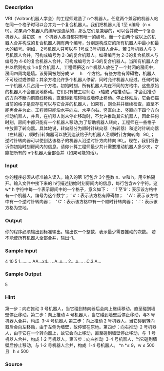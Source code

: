
### Description
VRI（Voltron机器人学会）的工程师建造了 n个机器人。任意两个兼容的机器人站在同一个格子时可以合并为一个复合机器人。我们把机器人用 1至 n编号（n ≤ 9）。如果两个机器人的编号是连续的，那么它们是兼容的，可以合并成一个复合机器人。最初这   n   个机器人各自都只有唯一的编号。而一个由两个或以上的机器人合并构成的复合机器人拥有两个编号，分别是构成它的所有机器人中最小和最大的编号。例如， 2号机器人只可以与 1号或 3号机器人合并。若 2号机器人与 3号机器人合并，可构成编号为 2-3的复合机器人。如果编号为 2-3的复合机器人与编号为 4-6的复合机器人合并，可构成编号为 2-6的复合机器人。当所有机器人合并以后则构成 1-n复合机器人。工程师把这 n个机器人放在了一个封闭的房间中，房间四周均是墙。该房间被划分成 w     h    个方格。有些方格有障碍物，机器人不可经过或停留；其余方格允许多个机器人停留，同时允许机器人经过。任何时候一个机器人只占用一个方格。初始时刻，所有机器人均在不同的方格中。这些原始的机器人不会自发地移动。它们只有被工程师沿   x轴或 y轴推动后，才会沿推动的方向不断向前直线移动，直至碰到障碍物或墙停止移动。停止移动后，它会扫描当前的格子是否存在可以与它合并的机器人，如果有，则合并并继续检查，直至不能再合并为止。工程师只能沿水平向左、水平向右、竖直向上、竖直向下四个方向推动机器人，并且，在机器人尚未停止移动时，不允许推动其它机器人，因此任何时刻，房间中都只能有一个机器人移动,为了帮助机器人转向，工程师在一些格子中放置了转向器。具体地说，转向器分为顺时针转向器（右转器）和逆时针转向器（左转器），顺时针转向器可以使到达该格子的机器人沿顺时针方向转向   90_；逆时针转向器可以使到达该格子的机器人沿逆时针方向转向 90_。现在，我们将告诉你初始时刻房间内的信息。请你计算工程师最少共计需要推动机器人多少次，才能把所有的 n个机器人全部合并（如果可能的话）。

### Input
你的程序必须从标准输入读入。输入的第 1行包含 3个整数 n、w和 h，用空格隔开。输入文件中接下来的 h行描述初始时刻房间内的信息，每行包含w个字符。这w* h 字符中每一个表示房间中的一个格子，意义如下：
 
‘ 1’至‘9’：表示该方格中有一个机器人，编号为这个数字；
‘ x’：表示该方格有障碍物；
 
‘ A’：表示该方格中有一个逆时针转向器；
 
‘ C’：表示该方格中有一个顺时针转向器；
‘ .’：表示该方格为空地。
### Output
你的程序必须输出到标准输出。输出仅一个整数，表示最少需要推动的次数。
若不能使所有机器人全部合并，输出-1。 

### Sample Input
4  10 5
1......... 
AA...x4... 
..A..x.... 
2....x....
..C.3.A... 




### Sample Output
5 


### Hint

第一步：向右推动 3 号机器人，当它碰到转向器后会向上继续移动，直至碰到墙壁停止移动。第二步：向上推动 4 号机器人，当它碰到墙壁后停止移动，与3 号机器人合并，构成  3-4 号机器人 第三步：向上推动 2 号机器人，当它碰到转向器后会向左移动，由于左侧为墙壁，故停留在原地。第四步：向右推动  2 号机器人，由于它在一个转向器上，故它会向上移动，直至碰到墙壁停止移动，与  1 号机器人合并，构成 1-2 号机器人。第五步：向左推动  3-4 号机器人，当它碰到墙壁后停止移动，与 1-2 号机器人合并，构成  1-4 号机器人。 
*n *≤ 9，w ≤ 500 且   h ≤ 500
### Source
